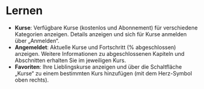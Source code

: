 # **Lernen**

- **Kurse**: Verfügbare Kurse (kostenlos und Abonnement) für verschiedene Kategorien anzeigen. Details anzeigen und sich für Kurse anmelden über „Anmelden“.
- **Angemeldet**: Aktuelle Kurse und Fortschritt (% abgeschlossen) anzeigen. Weitere Informationen zu abgeschlossenen Kapiteln und Abschnitten erhalten Sie im jeweiligen Kurs.
- **Favoriten**: Ihre Lieblingskurse anzeigen und über die Schaltfläche „Kurse“ zu einem bestimmten Kurs hinzufügen (mit dem Herz-Symbol oben rechts).
